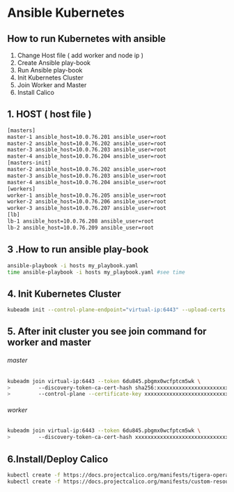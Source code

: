 # Ansible Kubernetes 
## How to run Kubernetes with ansible


1. Change Host file ( add worker and node ip )
2. Create Ansible play-book
3. Run Ansible play-book
4. Init Kubernetes Cluster
5. Join Worker and Master
6. Install Calico

## 1. HOST ( host file )
```sh
[masters]
master-1 ansible_host=10.0.76.201 ansible_user=root
master-2 ansible_host=10.0.76.202 ansible_user=root
master-3 ansible_host=10.0.76.203 ansible_user=root
master-4 ansible_host=10.0.76.204 ansible_user=root
[masters-init]
master-2 ansible_host=10.0.76.202 ansible_user=root
master-3 ansible_host=10.0.76.203 ansible_user=root
master-4 ansible_host=10.0.76.204 ansible_user=root
[workers]
worker-1 ansible_host=10.0.76.205 ansible_user=root
worker-2 ansible_host=10.0.76.206 ansible_user=root
worker-3 ansible_host=10.0.76.207 ansible_user=root
[lb]
lb-1 ansible_host=10.0.76.208 ansible_user=root
lb-2 ansible_host=10.0.76.209 ansible_user=root
```

## 3 .How to run ansible play-book
```sh
ansible-playbook -i hosts my_playbook.yaml
time ansible-playbook -i hosts my_playbook.yaml #see time
```
## 4. Init Kubernetes Cluster 
```sh
kubeadm init --control-plane-endpoint="virtual-ip:6443" --upload-certs --apiserver-advertise-address=master-1-ip --pod-network-cidr=192.168.0.0/16
```
## 5. After init cluster you see join command for worker and master 
###### master


```sh
kubeadm join virtual-ip:6443 --token 6du845.pbgmx0wcfptcm5wk \
>         --discovery-token-ca-cert-hash sha256:xxxxxxxxxxxxxxxxxxxxxxxxxxxxxxxxxxxxxxxxxxxxxxxxxxx \
>         --control-plane --certificate-key xxxxxxxxxxxxxxxxxxxxxxxxxxxxxxxxxxxxxxxxxxxxxxxxxxxxxxxxx
```
###### worker
```sh
kubeadm join virtual-ip:6443 --token 6du845.pbgmx0wcfptcm5wk \
>         --discovery-token-ca-cert-hash xxxxxxxxxxxxxxxxxxxxxxxxxxxxxxxxxxxxxxxxx
```


## 6.Install/Deploy Calico
```sh
kubectl create -f https://docs.projectcalico.org/manifests/tigera-operator.yaml 
kubectl create -f https://docs.projectcalico.org/manifests/custom-resources.yaml
```
